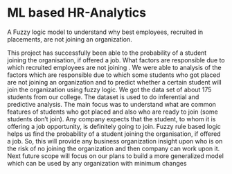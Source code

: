 # ML based HR-Analytics
A Fuzzy logic model to understand why best employees, recruited in placements, are not joining an organization. 

This project has successfully been able to the probability of a student joining the
organisation, if offered a job. What factors are responsible due to which recruited employees are
not joining . We were able to analysis of the factors which are responsible due to which some
students who got placed are not joining an organization and to predict whether a certain student
will join the organization using fuzzy logic. We got the data set of about 175 students from our
college. The dataset is used to do inferential and predictive analysis. The main focus was to
understand what are common features of students who got placed and also who are ready to join
(some students don’t join). Any company expects that the student, to whom it is offering a job
opportunity, is definitely going to join. Fuzzy rule based logic helps us find the probability of a
student joining the organisation, if offered a job.
So, this will provide any business organization insight upon who is on the risk of no joining the
organization and then company can work upon it. Next future scope will focus on our plans to
build a more generalized model which can be used by any organization with minimum changes

